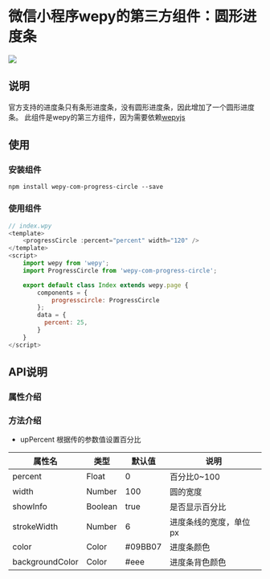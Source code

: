 
# 微信小程序wepy的第三方组件：圆形进度条

![](http://oxk008h6r.bkt.clouddn.com/demo.png)

## 说明

官方支持的进度条只有条形进度条，没有圆形进度条，因此增加了一个圆形进度条。
此组件是wepy的第三方组件，因为需要依赖[wepyjs](https://github.com/Tencent/wepy)

## 使用

### 安装组件

```shell
npm install wepy-com-progress-circle --save
```

### 使用组件

```javascript
// index.wpy
<template>
    <progressCircle :percent="percent" width="120" />
</template>
<script>
    import wepy from 'wepy';
    import ProgressCircle from 'wepy-com-progress-circle';

    export default class Index extends wepy.page {
        components = {
            progresscircle: ProgressCircle
        };
        data = {
          percent: 25, 
        }
    }
</script>
```

## API说明

### 属性介绍
<table>
    <thead>
        <tr>
            <th>属性名</th><th>类型</th><th>默认值</th><th>说明</th>
        </tr>
    </thead>
    <tbody>
        <tr>
            <td>percent</td><td>Float</td><td>0</td><td>百分比0~100</td>
        </tr>
        <tr>
            <td>width</td><td>Number</td><td>100</td><td>圆的宽度</td>
        </tr>
        <tr>
            <td>showInfo</td><td>Boolean</td><td>true</td><td>是否显示百分比</td>
        </tr>
        <tr>
            <td>strokeWidth</td><td>Number</td><td>6</td><td>进度条线的宽度，单位px</td>
        </tr>
        <tr>
            <td>color</td><td>Color</td><td>#09BB07</td><td>进度条颜色</td>
        </tr>
        <tr>
            <td>backgroundColor</td><td>Color</td><td>#eee</td><td>进度条背色颜色</td>
        </tr>
    </tbody>
</talbe>

### 方法介绍

-   upPercent 根据传的参数值设置百分比
                                                 	             
